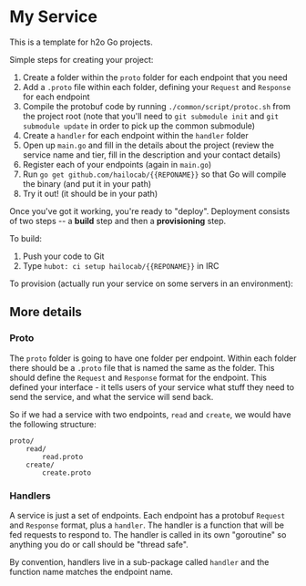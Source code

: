 # My Service

This is a template for h2o Go projects.

Simple steps for creating your project:

  1. Create a folder within the `proto` folder for each endpoint that you need
  2. Add a `.proto` file within each folder, defining your `Request` and
     `Response` for each endpoint
  3. Compile the protobuf code by running `./common/script/protoc.sh` from the
     project root (note that you'll need to `git submodule init` and `git
     submodule update` in order to pick up the common submodule)
  4. Create a `handler` for each endpoint within the `handler` folder
  5. Open up `main.go` and fill in the details about the project (review the
     service name and tier, fill in the description and your contact details)
  6. Register each of your endpoints (again in `main.go`)
  7. Run `go get github.com/hailocab/{{REPONAME}}` so that Go will compile
     the binary (and put it in your path)
  8. Try it out! (it should be in your path)

Once you've got it working, you're ready to "deploy". Deployment consists
of two steps -- a **build** step and then a **provisioning** step.

To build:

  1. Push your code to Git
  2. Type `hubot: ci setup hailocab/{{REPONAME}}` in IRC

To provision (actually run your service on some servers in an environment):



## More details

### Proto

The `proto` folder is going to have one folder per endpoint. Within each folder
there should be a `.proto` file that is named the same as the folder. This
should define the `Request` and `Response` format for the endpoint. This
defined your interface - it tells users of your service what stuff they need
to send the service, and what the service will send back.

So if we had a service with two endpoints, `read` and `create`, we would have
the following structure:

	proto/
		read/
			read.proto
		create/
			create.proto

### Handlers

A service is just a set of endpoints. Each endpoint has a protobuf `Request`
and `Response` format, plus a `handler`. The handler is a function that will
be fed requests to respond to. The handler is called in its own "goroutine"
so anything you do or call should be "thread safe".

By convention, handlers live in a sub-package called `handler` and the
function name matches the endpoint name.


